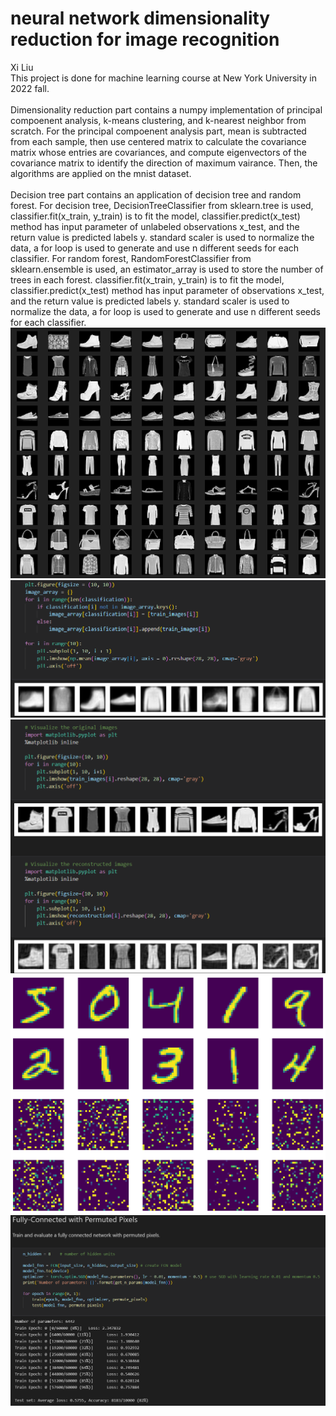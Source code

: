 # neural network dimensionality reduction for image recognition<br>
Xi Liu<br>
This project is done for machine learning course at New York University in 2022 fall.<br>
<br>
Dimensionality reduction part contains a numpy implementation of principal compoenent analysis, k-means clustering, and k-nearest neighbor from scratch. For the principal compoenent analysis part, mean is subtracted from each sample, then use centered matrix to calculate the covariance matrix whose entries are covariances, and compute eigenvectors of the covariance matrix to identify the direction of maximum vairance. Then, the algorithms are applied on the mnist dataset.<br>
<br>
Decision tree part contains an application of decision tree and random forest. For decision tree, DecisionTreeClassifier from sklearn.tree is used, classifier.fit(x_train, y_train) is to fit the model, classifier.predict(x_test) method has input parameter of unlabeled observations x_test, and the return value is predicted labels y. standard scaler is used to normalize the data, a for loop is used to generate and use n different seeds for each classifier. For random forest, RandomForestClassifier from sklearn.ensemble is used, an estimator_array is used to store the number of trees in each forest. classifier.fit(x_train, y_train) is to fit the model, classifier.predict(x_test) method has input parameter of observations x_test, and the return value is predicted labels y. standard scaler is used to normalize the data, a for loop is used to generate and use n different seeds for each classifier.
![1](png/1.png)
![2](png/2.png)
![3](png/3.png)
![4](png/4.png)
![5](png/5.png)
